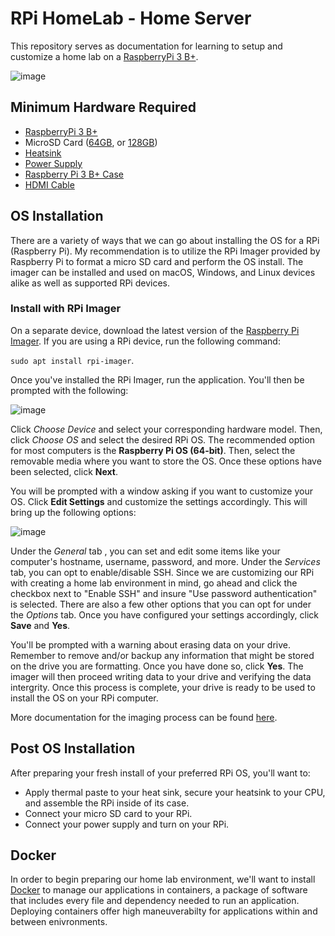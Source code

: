 # RPi HomeLab - Home Server
This repository serves as documentation for learning to setup and customize a home lab on a [RaspberryPi 3 B+](https://www.raspberrypi.com/products/raspberry-pi-3-model-b-plus/).

![image](https://github.com/user-attachments/assets/7ee7b072-f4de-41ff-91fe-748761d248d6)

## Minimum Hardware Required
- [RaspberryPi 3 B+](https://www.raspberrypi.com/products/raspberry-pi-3-model-b-plus/)
- MicroSD Card ([64GB](https://www.amazon.com/SanDisk-Ultra-microSDXC-Memory-Adapter/dp/B0B7NXBM6P/ref=asc_df_B0B7NXBM6P?mcid=b11e282abd153ad59597bb26ad4c7b82&hvocijid=8018304586228664257-B0B7NXBM6P-&hvexpln=73&hvadid=730434177080&hvpos=&hvnetw=g&hvrand=8018304586228664257&hvpone=&hvptwo=&hvqmt=&hvdev=c&hvdvcmdl=&hvlocint=&hvlocphy=1017161&hvtargid=pla-2281435179778), or [128GB](https://www.amazon.com/SanDisk-Ultra-microSDXC-Memory-Adapter/dp/B0B7NTY2S6/ref=asc_df_B0B7NXBM6P?mcid=b11e282abd153ad59597bb26ad4c7b82&hvocijid=8018304586228664257-B0B7NXBM6P-&hvexpln=73&hvadid=730434177080&hvpos=&hvnetw=g&hvrand=8018304586228664257&hvpone=&hvptwo=&hvqmt=&hvdev=c&hvdvcmdl=&hvlocint=&hvlocphy=1017161&hvtargid=pla-2281435179778))
- [Heatsink](https://www.amazon.com/LoveRPi-Performance-Heatsink-Set-Raspberry/dp/B018BGRDVS)
- [Power Supply](https://www.raspberrypi.com/products/raspberry-pi-universal-power-supply/)
- [Raspberry Pi 3 B+ Case](https://www.raspberrypi.com/products/raspberry-pi-3-case/)
- [HDMI Cable](https://www.amazon.com/AmazonBasics-High-Speed-HDMI-Cable-1-Pack/dp/B014I8SIJY/ref=zg_bs_g_202505011_d_sccl_3/144-2581314-6655903) 

## OS Installation
There are a variety of ways that we can go about installing the OS for a RPi (Raspberry Pi). My recommendation is to utilize the RPi Imager provided by Raspberry Pi to format a micro SD card and perform the OS install. The imager can be installed and used on macOS, Windows, and Linux devices alike as well as supported RPi devices.

### Install with RPi Imager
On a separate device, download the latest version of the [Raspberry Pi Imager](https://www.raspberrypi.com/software/). If you are using a RPi device, run the following command: 

`sudo apt install rpi-imager`.

Once you've installed the RPi Imager, run the application. You'll then be prompted with the following:

![image](https://github.com/user-attachments/assets/78c1f9ec-7752-4016-8d79-711c6fc3af41)

Click _Choose Device_ and select your corresponding hardware model. Then, click _Choose OS_ and select the desired RPi OS. The recommended option for most computers is the **Raspberry Pi OS (64-bit)**. Then, select the removable media where you want to store the OS. Once these options have been selected, click **Next**. 

You will be prompted with a window asking if you want to customize your OS. Click **Edit Settings** and customize the settings accordingly. This will bring up the following options: 

![image](https://github.com/user-attachments/assets/53181f70-dcf8-41dd-b019-c2f3a48ac705)

Under the _General_ tab , you can set and edit some items like your computer's hostname, username, password, and more. Under the _Services_ tab, you can opt to enable/disable SSH. Since we are customizing our RPi with creating a home lab environment in mind, go ahead and click the checkbox next to "Enable SSH" and insure "Use password authentication" is selected. There are also a few other options that you can opt for under the _Options_ tab. Once you have configured your settings accordingly, click **Save** and **Yes**. 

You'll be prompted with a warning about erasing data on your drive. Remember to remove and/or backup any information that might be stored on the drive you are formatting. Once you have done so, click **Yes**. The imager will then proceed writing data to your drive and verifying the data intergrity. Once this process is complete, your drive is ready to be used to install the OS on your RPi computer.

More documentation for the imaging process can be found [here](https://www.raspberrypi.com/documentation/computers/getting-started.html#installing-the-operating-system).

## Post OS Installation 
After preparing your fresh install of your preferred RPi OS, you'll want to:
- Apply thermal paste to your heat sink, secure your heatsink to your CPU, and assemble the RPi inside of its case.
- Connect your micro SD card to your RPi.
- Connect your power supply and turn on your RPi.

## Docker
In order to begin preparing our home lab environment, we'll want to install [Docker](https://www.docker.com/) to manage our applications in containers, a package of software that includes every file and dependency needed to run an application. Deploying containers offer high maneuverabilty for applications within and between enivronments.
